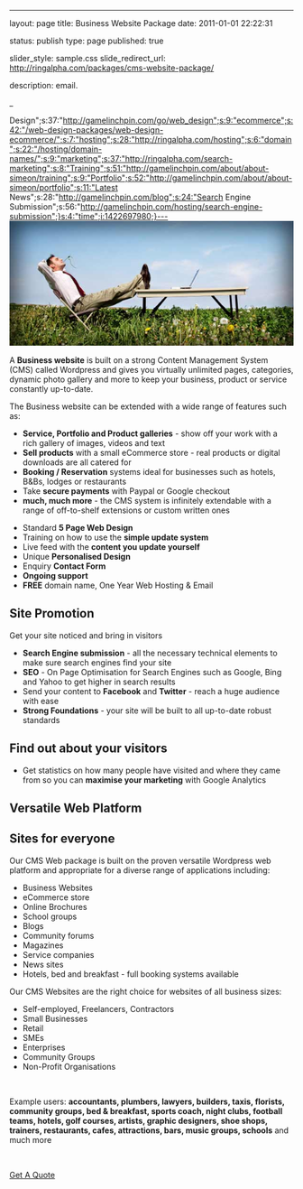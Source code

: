 ---
layout: page
title: Business Website Package
date: 2011-01-01 22:22:31


status: publish
type: page
published: true





slider_style: sample.css
slide_redirect_url: http://ringalpha.com/packages/cms-website-package/




description:
email.






_


Design";s:37:"http://gamelinchpin.com/go/web_design";s:9:"ecommerce";s:42:"/web-design-packages/web-design-ecommerce/";s:7:"hosting";s:28:"http://ringalpha.com/hosting";s:6:"domain";s:22:"/hosting/domain-names/";s:9:"marketing";s:37:"http://ringalpha.com/search-marketing";s:8:"Training";s:51:"http://gamelinchpin.com/about/about-simeon/training";s:9:"Portfolio";s:52:"http://gamelinchpin.com/about/about-simeon/portfolio";s:11:"Latest
News";s:28:"http://gamelinchpin.com/blog";s:24:"Search Engine
Submission";s:56:"http://gamelinchpin.com/hosting/search-engine-submission";}s:4:"time";i:1422697980;}---
![](assets/easy_cms.jpg "Easy CMS")

<div style="float:right;margin:0 0 10px 10px">

</div>

A **Business website** is built on a strong Content Management System
(CMS) called Wordpress and gives you virtually unlimited pages,
categories, dynamic photo gallery and more to keep your business,
product or service constantly up-to-date.

The Business website can be extended with a wide range of features such
as:

-   **Service, Portfolio and Product galleries** - show off your work
    with a rich gallery of images, videos and text
-   **Sell products** with a small eCommerce store - real products or
    digital downloads are all catered for
-   **Booking / Reservation** systems ideal for businesses such as
    hotels, B&Bs, lodges or restaurants
-   Take **secure payments** with Paypal or Google checkout
-   **much, much more** - the CMS system is infinitely extendable with a
    range of off-to-shelf extensions or custom written ones

<!-- -->

<!-- -->

-   Standard **5 Page Web Design**
-   Training on how to use the **simple update system**
-   Live feed with the **content you update yourself**
-   Unique **Personalised Design**
-   Enquiry **Contact Form**
-   **Ongoing support**
-   **FREE** domain name, One Year Web Hosting & Email

Site Promotion
--------------

Get your site noticed and bring in visitors

-   **Search Engine submission** - all the necessary technical elements
    to make sure search engines find your site
-   **SEO** - On Page Optimisation for Search Engines such as Google,
    Bing and Yahoo to get higher in search results
-   Send your content to **Facebook** and **Twitter** - reach a huge
    audience with ease
-   **Strong Foundations** - your site will be built to all up-to-date
    robust standards

Find out about your visitors
----------------------------

-   Get statistics on how many people have visited and where they came
    from so you can **maximise your marketing** with Google Analytics

Versatile Web Platform
----------------------

Sites for everyone
------------------

Our CMS Web package is built on the proven versatile Wordpress web
platform and appropriate for a diverse range of applications
including:

-   Business Websites
-   eCommerce store
-   Online Brochures
-   School groups
-   Blogs
-   Community forums
-   Magazines
-   Service companies
-   News sites
-   Hotels, bed and breakfast - full booking systems available

Our CMS Websites are the right choice for websites of all business
sizes:

-   Self-employed, Freelancers, Contractors
-   Small Businesses
-   Retail
-   SMEs
-   Enterprises
-   Community Groups
-   Non-Profit Organisations

 

Example
users: **accountants, plumbers, lawyers, builders, taxis,
florists, community groups, bed & breakfast, sports coach, night clubs,
football teams, hotels, golf courses, artists, graphic designers, shoe
shops, trainers, restaurants, cafes, attractions, bars, music groups,
schools** and much more

<div style="clear:both;">

 

</div>

<div style="margin: 0px auto;">

[Get A Quote](/quote)

</div>

<div style="clear:both;">

 

</div>
